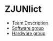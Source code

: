 # ZJUNlict
* [Team Description](team.md)
* [Software group](software.md])
* [Hardware group](Hardware.md)
